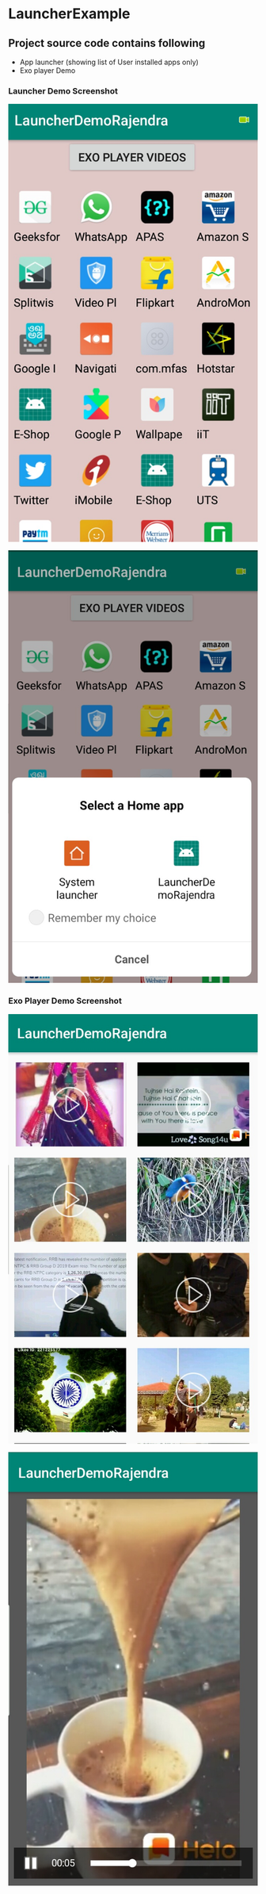# LauncherExample
## Project source code contains following
 - App launcher (showing list of User installed apps only)
 - Exo player Demo
 
 ### Launcher Demo Screenshot
 ![image](./screenshots/IMG_20200222_123558.jpg)
 
 ![image](./screenshots/IMG_20200222_123526.jpg)
 
  ### Exo Player Demo Screenshot
 ![image](./screenshots/IMG_20200222_001836.jpg)
 
 ![image](./screenshots/IMG_20200222_001857.jpg)
